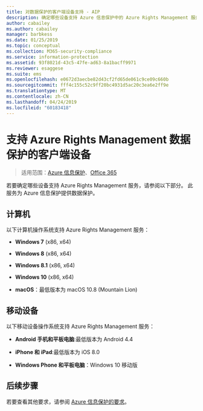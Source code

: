 ```yaml
---
title: 对数据保护的客户端设备支持 - AIP
description: 确定哪些设备支持 Azure 信息保护中的 Azure Rights Management 服务。
author: cabailey
ms.author: cabailey
manager: barbkess
ms.date: 01/25/2019
ms.topic: conceptual
ms.collection: M365-security-compliance
ms.service: information-protection
ms.assetid: 93f8021d-43c5-47fe-ad63-8a1bacff9971
ms.reviewer: esaggese
ms.suite: ems
ms.openlocfilehash: e0672d3aecbe82d43cf2fd65de061c9ce09c660b
ms.sourcegitcommit: fff4c155c52c9ff20bc4931d5ac20c3ea6e2ff9e
ms.translationtype: MT
ms.contentlocale: zh-CN
ms.lasthandoff: 04/24/2019
ms.locfileid: "60183418"
---
```

# <a name="client-devices-that-support-azure-rights-management-data-protection"></a>支持 Azure Rights Management 数据保护的客户端设备

>适用范围：[Azure 信息保护](https://azure.microsoft.com/pricing/details/information-protection)、[Office 365](https://download.microsoft.com/download/E/C/F/ECF42E71-4EC0-48FF-AA00-577AC14D5B5C/Azure_Information_Protection_licensing_datasheet_EN-US.pdf)

若要确定哪些设备支持 Azure Rights Management 服务，请参阅以下部分。 此服务为 Azure 信息保护提供数据保护。

## <a name="computers"></a>计算机
以下计算机操作系统支持 Azure Rights Management 服务：

-   **Windows 7** (x86, x64)

-   **Windows 8** (x86, x64)

-   **Windows 8.1** (x86, x64)

-   **Windows 10** (x86, x64)

-   **macOS**：最低版本为 macOS 10.8 (Mountain Lion)

## <a name="mobile-devices"></a>移动设备
以下移动设备操作系统支持 Azure Rights Management 服务：

-   **Android 手机和平板电脑**:最低版本为 Android 4.4

-   **iPhone 和 iPad**:最低版本为 iOS 8.0

-   **Windows Phone 和平板电脑**：Windows 10 移动版


## <a name="next-steps"></a>后续步骤
若要查看其他要求，请参阅 [Azure 信息保护的要求](requirements.md)。

